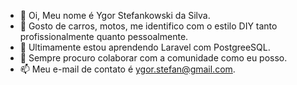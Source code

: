 - 👋 Oi, Meu nome é Ygor Stefankowski da Silva.
- 👀 Gosto de carros, motos, me identifico com o estilo DIY tanto profissionalmente quanto pessoalmente.
- 🌱 Ultimamente estou aprendendo Laravel com PostgreeSQL.
- 💞️ Sempre procuro colaborar com a comunidade como eu posso.
- 📫 Meu e-mail de contato é ygor.stefan@gmail.com.

<!---
YgorStefan/YgorStefan is a ✨ special ✨ repository because its `README.md` (this file) appears on your GitHub profile.
You can click the Preview link to take a look at your changes.
--->
